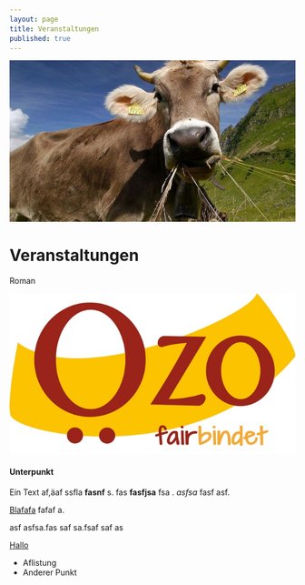 ```yaml
---
layout: page
title: Veranstaltungen
published: true
---
```





![andere_kuh.jpg](/public/images/andere_kuh.jpg)



# Veranstaltungen

Roman

![Logo_Oezo.jpeg](/public/images/Logo_Oezo.jpeg)


#### Unterpunkt
Ein Text af,äaf ssfla **fasnf** s. fas **fasfjsa** fsa . _asfsa_ fasf asf.

[Blafafa](www.bla.de) fafaf a.

asf asfsa.fas saf sa.fsaf saf as

[Hallo](www.treenote.de)

- Aflistung
- Anderer Punkt

